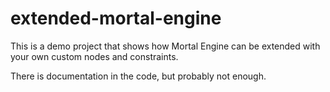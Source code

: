 # extended-mortal-engine

This is a demo project that shows how Mortal Engine can be extended with your own custom nodes and constraints.

There is documentation in the code, but probably not enough.